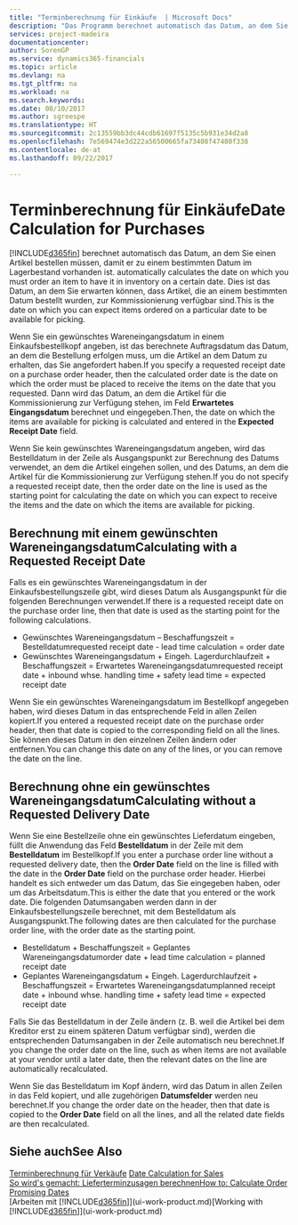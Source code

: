 ```yaml
---
title: "Terminberechnung für Einkäufe  | Microsoft Docs"
description: "Das Programm berechnet automatisch das Datum, an dem Sie einen Artikel bestellen müssen, damit er zu einem bestimmten Datum im Lagerbestand vorhanden ist. Dies ist das Datum, an dem Sie erwarten können, dass Artikel, die an einem bestimmten Datum bestellt wurden, zur Kommissionierung verfügbar sind."
services: project-madeira
documentationcenter: 
author: SorenGP
ms.service: dynamics365-financials
ms.topic: article
ms.devlang: na
ms.tgt_pltfrm: na
ms.workload: na
ms.search.keywords: 
ms.date: 08/10/2017
ms.author: sgroespe
ms.translationtype: HT
ms.sourcegitcommit: 2c13559bb3dc44cdb61697f5135c5b931e34d2a8
ms.openlocfilehash: 7e569474e3d222a56500665fa73408f47480f338
ms.contentlocale: de-at
ms.lasthandoff: 09/22/2017

---
```

# <a name="date-calculation-for-purchases"></a><span data-ttu-id="112c5-104">Terminberechnung für Einkäufe</span><span class="sxs-lookup"><span data-stu-id="112c5-104">Date Calculation for Purchases</span></span>
[!INCLUDE[d365fin](includes/d365fin_md.md)]<span data-ttu-id="112c5-105"> berechnet automatisch das Datum, an dem Sie einen Artikel bestellen müssen, damit er zu einem bestimmten Datum im Lagerbestand vorhanden ist.</span><span class="sxs-lookup"><span data-stu-id="112c5-105"> automatically calculates the date on which you must order an item to have it in inventory on a certain date.</span></span> <span data-ttu-id="112c5-106">Dies ist das Datum, an dem Sie erwarten können, dass Artikel, die an einem bestimmten Datum bestellt wurden, zur Kommissionierung verfügbar sind.</span><span class="sxs-lookup"><span data-stu-id="112c5-106">This is the date on which you can expect items ordered on a particular date to be available for picking.</span></span>  

<span data-ttu-id="112c5-107">Wenn Sie ein gewünschtes Wareneingangsdatum in einem Einkaufsbestellkopf angeben, ist das berechnete Auftragsdatum das Datum, an dem die Bestellung erfolgen muss, um die Artikel an dem Datum zu erhalten, das Sie angefordert haben.</span><span class="sxs-lookup"><span data-stu-id="112c5-107">If you specify a requested receipt date on a purchase order header, then the calculated order date is the date on which the order must be placed to receive the items on the date that you requested.</span></span> <span data-ttu-id="112c5-108">Dann wird das Datum, an dem die Artikel für die Kommissionierung zur Verfügung stehen, im Feld **Erwartetes Eingangsdatum** berechnet und eingegeben.</span><span class="sxs-lookup"><span data-stu-id="112c5-108">Then, the date on which the items are available for picking is calculated and entered in the **Expected Receipt Date** field.</span></span>  

<span data-ttu-id="112c5-109">Wenn Sie kein gewünschtes Wareneingangsdatum angeben, wird das Bestelldatum in der Zeile als Ausgangspunkt zur Berechnung des Datums verwendet, an dem die Artikel eingehen sollen, und des Datums, an dem die Artikel für die Kommissionierung zur Verfügung stehen.</span><span class="sxs-lookup"><span data-stu-id="112c5-109">If you do not specify a requested receipt date, then the order date on the line is used as the starting point for calculating the date on which you can expect to receive the items and the date on which the items are available for picking.</span></span>  

## <a name="calculating-with-a-requested-receipt-date"></a><span data-ttu-id="112c5-110">Berechnung mit einem gewünschten Wareneingangsdatum</span><span class="sxs-lookup"><span data-stu-id="112c5-110">Calculating with a Requested Receipt Date</span></span>  
<span data-ttu-id="112c5-111">Falls es ein gewünschtes Wareneingangsdatum in der Einkaufsbestellungszeile gibt, wird dieses Datum als Ausgangspunkt für die folgenden Berechnungen verwendet.</span><span class="sxs-lookup"><span data-stu-id="112c5-111">If there is a requested receipt date on the purchase order line, then that date is used as the starting point for the following calculations.</span></span>  

- <span data-ttu-id="112c5-112">Gewünschtes Wareneingangsdatum – Beschaffungszeit = Bestelldatum</span><span class="sxs-lookup"><span data-stu-id="112c5-112">requested receipt date - lead time calculation = order date</span></span>  
- <span data-ttu-id="112c5-113">Gewünschtes Wareneingangsdatum + Eingeh. Lagerdurchlaufzeit + Beschaffungszeit = Erwartetes Wareneingangsdatum</span><span class="sxs-lookup"><span data-stu-id="112c5-113">requested receipt date + inbound whse. handling time + safety lead time = expected receipt date</span></span>  

<span data-ttu-id="112c5-114">Wenn Sie ein gewünschtes Wareneingangsdatum im Bestellkopf angegeben haben, wird dieses Datum in das entsprechende Feld in allen Zeilen kopiert.</span><span class="sxs-lookup"><span data-stu-id="112c5-114">If you entered a requested receipt date on the purchase order header, then that date is copied to the corresponding field on all the lines.</span></span> <span data-ttu-id="112c5-115">Sie können dieses Datum in den einzelnen Zeilen ändern oder entfernen.</span><span class="sxs-lookup"><span data-stu-id="112c5-115">You can change this date on any of the lines, or you can remove the date on the line.</span></span>  

## <a name="calculating-without-a-requested-delivery-date"></a><span data-ttu-id="112c5-116">Berechnung ohne ein gewünschtes Wareneingangsdatum</span><span class="sxs-lookup"><span data-stu-id="112c5-116">Calculating without a Requested Delivery Date</span></span>  
<span data-ttu-id="112c5-117">Wenn Sie eine Bestellzeile ohne ein gewünschtes Lieferdatum eingeben, füllt die Anwendung das Feld **Bestelldatum** in der Zeile mit dem **Bestelldatum** im Bestellkopf.</span><span class="sxs-lookup"><span data-stu-id="112c5-117">If you enter a purchase order line without a requested delivery date, then the **Order Date** field on the line is filled with the date in the **Order Date** field on the purchase order header.</span></span> <span data-ttu-id="112c5-118">Hierbei handelt es sich entweder um das Datum, das Sie eingegeben haben, oder um das Arbeitsdatum.</span><span class="sxs-lookup"><span data-stu-id="112c5-118">This is either the date that you entered or the work date.</span></span> <span data-ttu-id="112c5-119">Die folgenden Datumsangaben werden dann in der Einkaufsbestellungszeile berechnet, mit dem Bestelldatum als Ausgangspunkt.</span><span class="sxs-lookup"><span data-stu-id="112c5-119">The following dates are then calculated for the purchase order line, with the order date as the starting point.</span></span>  

- <span data-ttu-id="112c5-120">Bestelldatum + Beschaffungszeit = Geplantes Wareneingangsdatum</span><span class="sxs-lookup"><span data-stu-id="112c5-120">order date + lead time calculation = planned receipt date</span></span>  
- <span data-ttu-id="112c5-121">Geplantes Wareneingangsdatum + Eingeh. Lagerdurchlaufzeit + Beschaffungszeit = Erwartetes Wareneingangsdatum</span><span class="sxs-lookup"><span data-stu-id="112c5-121">planned receipt date + inbound whse. handling time + safety lead time = expected receipt date</span></span>  

<span data-ttu-id="112c5-122">Falls Sie das Bestelldatum in der Zeile ändern (z. B. weil die Artikel bei dem Kreditor erst zu einem späteren Datum verfügbar sind), werden die entsprechenden Datumsangaben in der Zeile automatisch neu berechnet.</span><span class="sxs-lookup"><span data-stu-id="112c5-122">If you change the order date on the line, such as when items are not available at your vendor until a later date, then the relevant dates on the line are automatically recalculated.</span></span>  

<span data-ttu-id="112c5-123">Wenn Sie das Bestelldatum im Kopf ändern, wird das Datum in allen Zeilen in das Feld  kopiert, und alle zugehörigen **Datumsfelder** werden neu berechnet.</span><span class="sxs-lookup"><span data-stu-id="112c5-123">If you change the order date on the header, then that date is copied to the **Order Date** field on all the lines, and all the related date fields are then recalculated.</span></span>  

## <a name="see-also"></a><span data-ttu-id="112c5-124">Siehe auch</span><span class="sxs-lookup"><span data-stu-id="112c5-124">See Also</span></span>  
 <span data-ttu-id="112c5-125">[Terminberechnung für Verkäufe](sales-date-calculation-for-sales.md) </span><span class="sxs-lookup"><span data-stu-id="112c5-125">[Date Calculation for Sales](sales-date-calculation-for-sales.md) </span></span>  
 [<span data-ttu-id="112c5-126">So wird's gemacht: Lieferterminzusagen berechnen</span><span class="sxs-lookup"><span data-stu-id="112c5-126">How to: Calculate Order Promising Dates</span></span>](sales-how-to-calculate-order-promising-dates.md)  
 <span data-ttu-id="112c5-127">[Arbeiten mit [!INCLUDE[d365fin](includes/d365fin_md.md)]](ui-work-product.md)</span><span class="sxs-lookup"><span data-stu-id="112c5-127">[Working with [!INCLUDE[d365fin](includes/d365fin_md.md)]](ui-work-product.md)</span></span>

